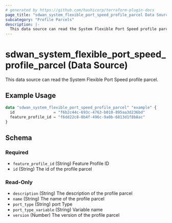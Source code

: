 ```yaml
---
# generated by https://github.com/hashicorp/terraform-plugin-docs
page_title: "sdwan_system_flexible_port_speed_profile_parcel Data Source - terraform-provider-sdwan"
subcategory: "Profile Parcels"
description: |-
  This data source can read the System Flexible Port Speed profile parcel.
---
```


# sdwan_system_flexible_port_speed_profile_parcel (Data Source)

This data source can read the System Flexible Port Speed profile parcel.

## Example Usage

```terraform
data "sdwan_system_flexible_port_speed_profile_parcel" "example" {
  id                 = "f6b2c44c-693c-4763-b010-895aa3d236bd"
  feature_profile_id = "f6dd22c8-0b4f-496c-9a0b-6813d1f8b8ac"
}
```

<!-- schema generated by tfplugindocs -->
## Schema

### Required

- `feature_profile_id` (String) Feature Profile ID
- `id` (String) The id of the profile parcel

### Read-Only

- `description` (String) The description of the profile parcel
- `name` (String) The name of the profile parcel
- `port_type` (String) port Type
- `port_type_variable` (String) Variable name
- `version` (Number) The version of the profile parcel
